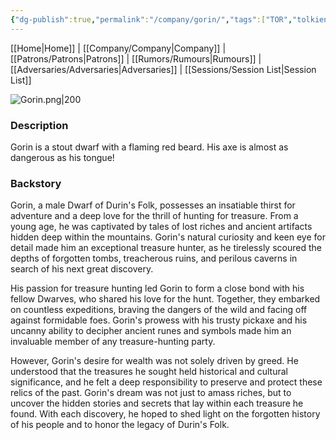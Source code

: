 ```yaml
---
{"dg-publish":true,"permalink":"/company/gorin/","tags":["TOR","tolkien","lord-of-the-rings"]}
---
```


[[Home\|Home]] | [[Company/Company\|Company]] | [[Patrons/Patrons\|Patrons]] | [[Rumors/Rumours\|Rumours]] | [[Adversaries/Adversaries\|Adversaries]] | [[Sessions/Session List\|Session List]]

![Gorin.png|200](/img/user/zz_assetts/Gorin.png)
### Description
Gorin is a stout dwarf with a flaming red beard. His axe is almost as dangerous as his tongue!

### Backstory
Gorin, a male Dwarf of Durin's Folk, possesses an insatiable thirst for adventure and a deep love for the thrill of hunting for treasure. From a young age, he was captivated by tales of lost riches and ancient artifacts hidden deep within the mountains. Gorin's natural curiosity and keen eye for detail made him an exceptional treasure hunter, as he tirelessly scoured the depths of forgotten tombs, treacherous ruins, and perilous caverns in search of his next great discovery.

His passion for treasure hunting led Gorin to form a close bond with his fellow Dwarves, who shared his love for the hunt. Together, they embarked on countless expeditions, braving the dangers of the wild and facing off against formidable foes. Gorin's prowess with his trusty pickaxe and his uncanny ability to decipher ancient runes and symbols made him an invaluable member of any treasure-hunting party.

However, Gorin's desire for wealth was not solely driven by greed. He understood that the treasures he sought held historical and cultural significance, and he felt a deep responsibility to preserve and protect these relics of the past. Gorin's dream was not just to amass riches, but to uncover the hidden stories and secrets that lay within each treasure he found. With each discovery, he hoped to shed light on the forgotten history of his people and to honor the legacy of Durin's Folk.
